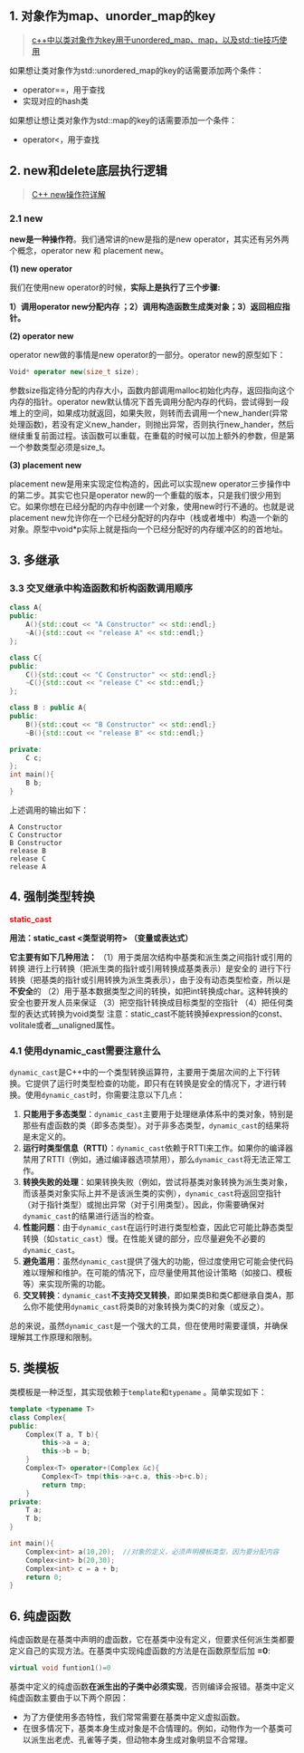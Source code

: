 ## 1. 对象作为map、unorder_map的key

> [c++中以类对象作为key用于unordered_map、map，以及std::tie技巧使用](https://blog.csdn.net/qq_42604176/article/details/129999237)

如果想让类对象作为std::unordered_map的key的话需要添加两个条件：

- operator==，用于查找
- 实现对应的hash类

如果想让想让类对象作为std::map的key的话需要添加一个条件：

- operator<，用于查找

## 2. new和delete底层执行逻辑

> [C++ new操作符详解](https://www.cnblogs.com/shijingjing07/p/5519153.html)

### 2.1 new

**new是一种操作符**。我们通常讲的new是指的是new operator，其实还有另外两个概念，operator new 和 placement new。

**(1) new operator**     

我们在使用new operator的时候，**实际上是执行了三个步骤:**

**1）调用operator new分配内存 ；2）调用构造函数生成类对象；3）返回相应指针。**

**(2) operator new**

operator new做的事情是new operator的一部分。operator new的原型如下：

```cpp
Void* operator new(size_t size);
```

参数size指定待分配的内存大小，函数内部调用malloc初始化内存，返回指向这个内存的指针。operator new默认情况下首先调用分配内存的代码，尝试得到一段堆上的空间，如果成功就返回，如果失败，则转而去调用一个new_hander(异常处理函数)，若没有定义new_hander，则抛出异常，否则执行new_hander，然后继续重复前面过程。该函数可以重载，在重载的时候可以加上额外的参数，但是第一个参数类型必须是size_t。

**(3) placement new**

placement new是用来实现定位构造的，因此可以实现new operator三步操作中的第二步。其实它也只是operator new的一个重载的版本，只是我们很少用到它。如果你想在已经分配的内存中创建一个对象，使用new时行不通的。也就是说placement new允许你在一个已经分配好的内存中（栈或者堆中）构造一个新的对象。原型中void*p实际上就是指向一个已经分配好的内存缓冲区的的首地址。

## 3. 多继承



### 3.3 交叉继承中构造函数和析构函数调用顺序

```cpp
class A{
public:
    A(){std::cout << "A Constructor" << std::endl;}
    ~A(){std::cout << "release A" << std::endl;}
};

class C{
public:
    C(){std::cout << "C Constructor" << std::endl;}
    ~C(){std::cout << "release C" << std::endl;}
};

class B : public A{
public:
    B(){std::cout << "B Constructor" << std::endl;}
    ~B(){std::cout << "release B" << std::endl;}

private:
    C c;
};
int main(){
    B b;
}
```

上述调用的输出如下：

```
A Constructor
C Constructor
B Constructor
release B
release C
release A
```

## 4. 强制类型转换

<font color=red>**static_cast**</font>

**用法：static_cast <类型说明符> （变量或表达式）**

**它主要有如下几种用法：**
  （1）用于类层次结构中基类和派生类之间指针或引用的转换
   进行上行转换（把派生类的指针或引用转换成基类表示）是安全的
   进行下行转换（把基类的指针或引用转换为派生类表示），由于没有动态类型检查，所以是**不安全**的
  （2）用于基本数据类型之间的转换，如把int转换成char。这种转换的安全也要开发人员来保证
  （3）把空指针转换成目标类型的空指针
  （4）把任何类型的表达式转换为void类型
  注意：static_cast不能转换掉expression的const、volitale或者__unaligned属性。

### 4.1 使用dynamic_cast需要注意什么

`dynamic_cast`是C++中的一个类型转换运算符，主要用于类层次间的上下行转换。它提供了运行时类型检查的功能，即只有在转换是安全的情况下，才进行转换。使用`dynamic_cast`时，你需要注意以下几点：

1. **只能用于多态类型**：`dynamic_cast`主要用于处理继承体系中的类对象，特别是那些有虚函数的类（即多态类型）。对于非多态类型，`dynamic_cast`的结果将是未定义的。
2. **运行时类型信息（RTTI）**：`dynamic_cast`依赖于RTTI来工作。如果你的编译器禁用了RTTI（例如，通过编译器选项禁用），那么`dynamic_cast`将无法正常工作。
3. **转换失败的处理**：如果转换失败（例如，尝试将基类对象转换为派生类对象，而该基类对象实际上并不是该派生类的实例），`dynamic_cast`将返回空指针（对于指针类型）或抛出异常（对于引用类型）。因此，你需要确保对`dynamic_cast`的结果进行适当的检查。
4. **性能问题**：由于`dynamic_cast`在运行时进行类型检查，因此它可能比静态类型转换（如`static_cast`）慢。在性能关键的部分，应尽量避免不必要的`dynamic_cast`。
5. **避免滥用**：虽然`dynamic_cast`提供了强大的功能，但过度使用它可能会使代码难以理解和维护。在可能的情况下，应尽量使用其他设计策略（如接口、模板等）来实现所需的功能。
6. **交叉转换**：`dynamic_cast`**不支持交叉转换**，即如果类B和类C都继承自类A，那么你不能使用`dynamic_cast`将类B的对象转换为类C的对象（或反之）。

总的来说，虽然`dynamic_cast`是一个强大的工具，但在使用时需要谨慎，并确保理解其工作原理和限制。

## 5. 类模板

类模板是一种泛型，其实现依赖于`template`和`typename` 。简单实现如下：

```cpp
template <typename T>
class Complex{
public:
    Complex(T a, T b){
        this->a = a;
        this->b = b;
    }
    Complex<T> operator+(Complex &c){
        Complex<T> tmp(this->a+c.a, this->b+c.b);
        return tmp;
    }     
private:
    T a;
    T b;
}

int main(){
    Complex<int> a(10,20);  //对象的定义，必须声明模板类型，因为要分配内容
    Complex<int> b(20,30);
    Complex<int> c = a + b;   
    return 0;
}
```

## 6. 纯虚函数

纯虚函数是在基类中声明的虚函数，它在基类中没有定义，但要求任何派生类都要定义自己的实现方法。在基类中实现纯虚函数的方法是在函数原型后加 **=0**:

```cpp
virtual void funtion1()=0
```

基类中定义的纯虚函数**在派生出的子类中必须实现**，否则编译会报错。基类中定义纯虚函数主要由于以下两个原因：

- 为了方便使用多态特性，我们常常需要在基类中定义虚拟函数。
- 在很多情况下，基类本身生成对象是不合情理的。例如，动物作为一个基类可以派生出老虎、孔雀等子类，但动物本身生成对象明显不合常理。
